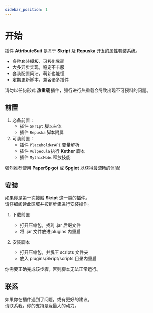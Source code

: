 ```yaml
---
sidebar_position: 1
---
```


# 开始

插件 **AttributeSuit** 是基于 **Skript** 及 **Repuska** 开发的属性套装系统。  

* 多种套装模板，可视化界面
* 大多异步实现，稳定不卡服  
* 套装配置简洁，萌新也能懂  
* 定期更新脚本，兼容诸多插件  

请勿以任何形式 **热重载** 插件，强行进行热重载会导致出现不可预料的问题。  

## 前置

1. 必备前置：
    + 插件 `Skript` 脚本主体
    + 插件 `Repuska` 脚本附属
2. 可装前置：
    + 插件 `PlaceholderAPI` 变量解析
    + 插件 `Vulpecula` 执行 **Kether** 脚本
    + 插件 `MythicMobs` 释放技能

强烈推荐使用 **PaperSpigot** 或 **Spgiot** 以获得最流畅的体验!

## 安装

如果你是第一次接触 **Skript** 这一类的插件。  
请仔细阅读此区域并按照步骤进行安装操作。  

1. 下载前置
    + 打开压缩包，找到 .jar 后缀文件  
    + 将 .jar 文件放进 plugins 内重启

2. 安装脚本  
    + 打开压缩包，并解压 scripts 文件夹 
    + 放入 plugins/Skript/scripts 目录内重启

你需要正确完成该步骤，否则脚本无法正常运行。  

## 联系

如果你在插件遇到了问题，或有更好的建议。    
请联系我，你的支持是我最大的动力。  
